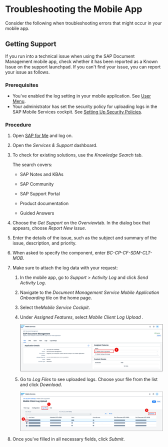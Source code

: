 <!-- loiof075c959af68428d91657af815b8c281 -->

# Troubleshooting the Mobile App

Consider the following when troubleshooting errors that might occur in your mobile app.



<a name="loiof075c959af68428d91657af815b8c281__section_c1n_ylf_qbc"/>

## Getting Support

If you run into a technical issue when using the SAP Document Management mobile app, check whether it has been reported as a Known Issue on the support launchpad. If you can't find your issue, you can report your issue as follows.



### Prerequisites

-   You've enabled the log setting in your mobile application. See [User Menu](user-menu-b513500.md).
-   Your administrator has set the security policy for uploading logs in the SAP Mobile Services cockpit. See [Setting Up Security Policies](setting-up-security-policies-9eb9176.md).




### Procedure

1.  Open [SAP for Me](https://me.sap.com/home) and log on.
2.  Open the *Services & Support* dashboard.
3.  To check for existing solutions, use the *Knowledge Search* tab.

    The search covers:

    -   SAP Notes and KBAs

    -   SAP Community

    -   SAP Support Portal

    -   Product documentation

    -   Guided Answers


4.  Choose the *Get Support* on the *Overview*tab. In the dialog box that appears, choose *Report New Issue*.
5.  Enter the details of the issue, such as the subject and summary of the issue, description, and priority.
6.  When asked to specify the component, enter *BC-CP-CF-SDM-CLT-MOB*.
7.  Make sure to attach the log data with your request:
    1.  In the mobile app, go to *Support* \> *Activity Log* and click *Send Activity Log*.
    2.  Navigate to the *Document Management Service Mobile Application Onboarding* tile on the home page.
    3.  Select the*Mobile Service Cockpit*.
    4.  Under *Assigned Features*, select *Mobile Client Log Upload* .

        ![](images/mobile_client_log_upload_74c0f6c.png)

    5.  Go to *Log Files* to see uploaded logs. Choose your file from the list and click *Download*.

        ![](images/Download_log_eef5e24.png)


8.  Once you've filled in all necessary fields, click *Submit*.

